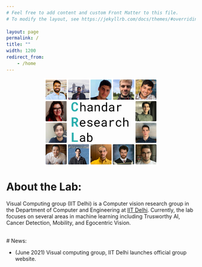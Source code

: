 ```yaml
---
# Feel free to add content and custom Front Matter to this file.
# To modify the layout, see https://jekyllrb.com/docs/themes/#overriding-theme-defaults

layout: page
permalink: /
title: ""
width: 1200
redirect_from:
    - /home
---
```


<img src="/assets/images/website_collage.jpg" width="60%" height="60%" style="display: block; margin-left: auto; margin-right: auto;" >

# About the Lab:


Visual Computing group (IIT Delhi) is a Computer vision research group in the Department of Computer and Engineering at [IIT Delhi](https://www.cse.iitd.ac.in/). Currently, the lab focuses on several areas in machine learning including Trusworthy AI, Cancer Detection, Mobility, and Egocentric Vision. 

<br>
# News:

* (June 2021) Visual computing group, IIT Delhi launches official group website.
